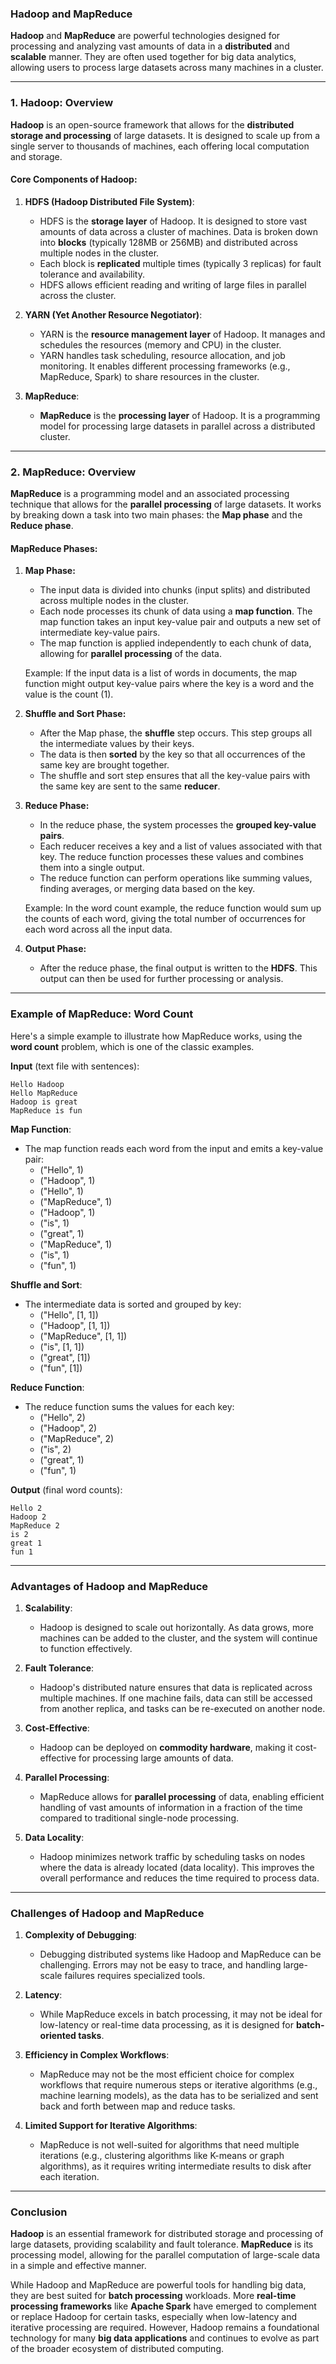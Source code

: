 ### **Hadoop and MapReduce**

**Hadoop** and **MapReduce** are powerful technologies designed for processing and analyzing vast amounts of data in a **distributed** and **scalable** manner. They are often used together for big data analytics, allowing users to process large datasets across many machines in a cluster.

---

### **1. Hadoop: Overview**

**Hadoop** is an open-source framework that allows for the **distributed storage and processing** of large datasets. It is designed to scale up from a single server to thousands of machines, each offering local computation and storage.

#### **Core Components of Hadoop:**
1. **HDFS (Hadoop Distributed File System)**:
   - HDFS is the **storage layer** of Hadoop. It is designed to store vast amounts of data across a cluster of machines. Data is broken down into **blocks** (typically 128MB or 256MB) and distributed across multiple nodes in the cluster.
   - Each block is **replicated** multiple times (typically 3 replicas) for fault tolerance and availability.
   - HDFS allows efficient reading and writing of large files in parallel across the cluster.

2. **YARN (Yet Another Resource Negotiator)**:
   - YARN is the **resource management layer** of Hadoop. It manages and schedules the resources (memory and CPU) in the cluster.
   - YARN handles task scheduling, resource allocation, and job monitoring. It enables different processing frameworks (e.g., MapReduce, Spark) to share resources in the cluster.

3. **MapReduce**:
   - **MapReduce** is the **processing layer** of Hadoop. It is a programming model for processing large datasets in parallel across a distributed cluster.

---

### **2. MapReduce: Overview**

**MapReduce** is a programming model and an associated processing technique that allows for the **parallel processing** of large datasets. It works by breaking down a task into two main phases: the **Map phase** and the **Reduce phase**.

#### **MapReduce Phases:**

1. **Map Phase:**
   - The input data is divided into chunks (input splits) and distributed across multiple nodes in the cluster.
   - Each node processes its chunk of data using a **map function**. The map function takes an input key-value pair and outputs a new set of intermediate key-value pairs.
   - The map function is applied independently to each chunk of data, allowing for **parallel processing** of the data.
   
   Example: If the input data is a list of words in documents, the map function might output key-value pairs where the key is a word and the value is the count (1).

2. **Shuffle and Sort Phase:**
   - After the Map phase, the **shuffle** step occurs. This step groups all the intermediate values by their keys.
   - The data is then **sorted** by the key so that all occurrences of the same key are brought together.
   - The shuffle and sort step ensures that all the key-value pairs with the same key are sent to the same **reducer**.

3. **Reduce Phase:**
   - In the reduce phase, the system processes the **grouped key-value pairs**.
   - Each reducer receives a key and a list of values associated with that key. The reduce function processes these values and combines them into a single output.
   - The reduce function can perform operations like summing values, finding averages, or merging data based on the key.
   
   Example: In the word count example, the reduce function would sum up the counts of each word, giving the total number of occurrences for each word across all the input data.

4. **Output Phase:**
   - After the reduce phase, the final output is written to the **HDFS**. This output can then be used for further processing or analysis.

---

### **Example of MapReduce: Word Count**

Here's a simple example to illustrate how MapReduce works, using the **word count** problem, which is one of the classic examples.

**Input** (text file with sentences):
```
Hello Hadoop
Hello MapReduce
Hadoop is great
MapReduce is fun
```

**Map Function**:
- The map function reads each word from the input and emits a key-value pair:
  - ("Hello", 1)
  - ("Hadoop", 1)
  - ("Hello", 1)
  - ("MapReduce", 1)
  - ("Hadoop", 1)
  - ("is", 1)
  - ("great", 1)
  - ("MapReduce", 1)
  - ("is", 1)
  - ("fun", 1)

**Shuffle and Sort**:
- The intermediate data is sorted and grouped by key:
  - ("Hello", [1, 1])
  - ("Hadoop", [1, 1])
  - ("MapReduce", [1, 1])
  - ("is", [1, 1])
  - ("great", [1])
  - ("fun", [1])

**Reduce Function**:
- The reduce function sums the values for each key:
  - ("Hello", 2)
  - ("Hadoop", 2)
  - ("MapReduce", 2)
  - ("is", 2)
  - ("great", 1)
  - ("fun", 1)

**Output** (final word counts):
```
Hello 2
Hadoop 2
MapReduce 2
is 2
great 1
fun 1
```

---

### **Advantages of Hadoop and MapReduce**

1. **Scalability**:
   - Hadoop is designed to scale out horizontally. As data grows, more machines can be added to the cluster, and the system will continue to function effectively.

2. **Fault Tolerance**:
   - Hadoop's distributed nature ensures that data is replicated across multiple machines. If one machine fails, data can still be accessed from another replica, and tasks can be re-executed on another node.

3. **Cost-Effective**:
   - Hadoop can be deployed on **commodity hardware**, making it cost-effective for processing large amounts of data.

4. **Parallel Processing**:
   - MapReduce allows for **parallel processing** of data, enabling efficient handling of vast amounts of information in a fraction of the time compared to traditional single-node processing.

5. **Data Locality**:
   - Hadoop minimizes network traffic by scheduling tasks on nodes where the data is already located (data locality). This improves the overall performance and reduces the time required to process data.

---

### **Challenges of Hadoop and MapReduce**

1. **Complexity of Debugging**:
   - Debugging distributed systems like Hadoop and MapReduce can be challenging. Errors may not be easy to trace, and handling large-scale failures requires specialized tools.

2. **Latency**:
   - While MapReduce excels in batch processing, it may not be ideal for low-latency or real-time data processing, as it is designed for **batch-oriented tasks**.

3. **Efficiency in Complex Workflows**:
   - MapReduce may not be the most efficient choice for complex workflows that require numerous steps or iterative algorithms (e.g., machine learning models), as the data has to be serialized and sent back and forth between map and reduce tasks.

4. **Limited Support for Iterative Algorithms**:
   - MapReduce is not well-suited for algorithms that need multiple iterations (e.g., clustering algorithms like K-means or graph algorithms), as it requires writing intermediate results to disk after each iteration.

---

### **Conclusion**

**Hadoop** is an essential framework for distributed storage and processing of large datasets, providing scalability and fault tolerance. **MapReduce** is its processing model, allowing for the parallel computation of large-scale data in a simple and effective manner.

While Hadoop and MapReduce are powerful tools for handling big data, they are best suited for **batch processing** workloads. More **real-time processing frameworks** like **Apache Spark** have emerged to complement or replace Hadoop for certain tasks, especially when low-latency and iterative processing are required. However, Hadoop remains a foundational technology for many **big data applications** and continues to evolve as part of the broader ecosystem of distributed computing.
